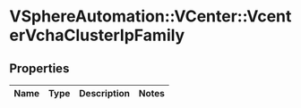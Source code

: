 # VSphereAutomation::VCenter::VcenterVchaClusterIpFamily

## Properties
Name | Type | Description | Notes
------------ | ------------- | ------------- | -------------


